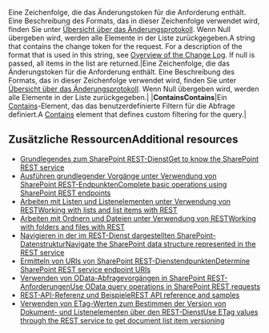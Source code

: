 <span data-ttu-id="2dea1-p105">Eine Zeichenfolge, die das Änderungstoken für die Anforderung enthält. Eine Beschreibung des Formats, das in dieser Zeichenfolge verwendet wird, finden Sie unter [Übersicht über das Änderungsprotokoll](http://msdn.microsoft.com/en-us/library/bb417456.aspx). Wenn Null übergeben wird, werden alle Elemente in der Liste zurückgegeben.</span><span class="sxs-lookup"><span data-stu-id="2dea1-p105">A string that contains the change token for the request. For a description of the format that is used in this string, see  [Overview of the Change Log](http://msdn.microsoft.com/en-us/library/bb417456.aspx). If null is passed, all items in the list are returned.</span></span>|Eine Zeichenfolge, die das Änderungstoken für die Anforderung enthält. Eine Beschreibung des Formats, das in dieser Zeichenfolge verwendet wird, finden Sie unter [Übersicht über das Änderungsprotokoll](http://msdn.microsoft.com/en-us/library/bb417456.aspx). Wenn Null übergeben wird, werden alle Elemente in der Liste zurückgegeben.|
|<span data-ttu-id="2dea1-132">**Contains**</span><span class="sxs-lookup"><span data-stu-id="2dea1-132">**Contains**</span></span>|<span data-ttu-id="2dea1-133">Ein [Contains](http://msdn.microsoft.com/en-us/library/ms196501.aspx)-Element, das das benutzerdefinierte Filtern für die Abfrage definiert.</span><span class="sxs-lookup"><span data-stu-id="2dea1-133">A  [Contains](http://msdn.microsoft.com/en-us/library/ms196501.aspx) element that defines custom filtering for the query.</span></span>|

## <a name="additional-resources"></a><span data-ttu-id="2dea1-134">Zusätzliche Ressourcen</span><span class="sxs-lookup"><span data-stu-id="2dea1-134">Additional resources</span></span>
<span data-ttu-id="2dea1-135"><a name="bk_addresources"> </a></span><span class="sxs-lookup"><span data-stu-id="2dea1-135"></span></span>

-  [<span data-ttu-id="2dea1-136">Grundlegendes zum SharePoint REST-Dienst</span><span class="sxs-lookup"><span data-stu-id="2dea1-136">Get to know the SharePoint REST service</span></span>](get-to-know-the-sharepoint-rest-service.md)
-  [<span data-ttu-id="2dea1-137">Ausführen grundlegender Vorgänge unter Verwendung von SharePoint REST-Endpunkten</span><span class="sxs-lookup"><span data-stu-id="2dea1-137">Complete basic operations using SharePoint REST endpoints</span></span>](complete-basic-operations-using-sharepoint-rest-endpoints.md)
-  [<span data-ttu-id="2dea1-138">Arbeiten mit Listen und Listenelementen unter Verwendung von REST</span><span class="sxs-lookup"><span data-stu-id="2dea1-138">Working with lists and list items with REST</span></span>](working-with-lists-and-list-items-with-rest.md)
-  [<span data-ttu-id="2dea1-139">Arbeiten mit Ordnern und Dateien unter Verwendung von REST</span><span class="sxs-lookup"><span data-stu-id="2dea1-139">Working with folders and files with REST</span></span>](working-with-folders-and-files-with-rest.md)
-  [<span data-ttu-id="2dea1-140">Navigieren in der im REST-Dienst dargestellten SharePoint-Datenstruktur</span><span class="sxs-lookup"><span data-stu-id="2dea1-140">Navigate the SharePoint data structure represented in the REST service</span></span>](navigate-the-sharepoint-data-structure-represented-in-the-rest-service.md)
-  [<span data-ttu-id="2dea1-141">Ermitteln von URIs von SharePoint REST-Dienstendpunkten</span><span class="sxs-lookup"><span data-stu-id="2dea1-141">Determine SharePoint REST service endpoint URIs</span></span>](determine-sharepoint-rest-service-endpoint-uris.md)
-  [<span data-ttu-id="2dea1-142">Verwenden von OData-Abfragevorgängen in SharePoint REST-Anforderungen</span><span class="sxs-lookup"><span data-stu-id="2dea1-142">Use OData query operations in SharePoint REST requests</span></span>](use-odata-query-operations-in-sharepoint-rest-requests.md)
-  [<span data-ttu-id="2dea1-143">REST-API-Referenz und Beispiele</span><span class="sxs-lookup"><span data-stu-id="2dea1-143">REST API reference and samples</span></span>](http://msdn.microsoft.com/library/02128c70-9d27-4388-9374-a11bce68fdb8%28Office.15%29.aspx)
-  [<span data-ttu-id="2dea1-144">Verwenden von ETag-Werten zum Bestimmen der Version von Dokument- und Listenelementen über den REST-Dienst</span><span class="sxs-lookup"><span data-stu-id="2dea1-144">Use ETag values through the REST service to get document list item versioning</span></span>](http://msdn.microsoft.com/library/use-etag-values-through-the-rest-service-to-get-document-list-item-versioning%28Office.15%29.aspx)
    
 

 

 

